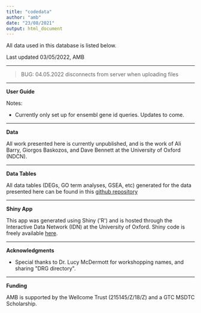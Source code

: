 ```yaml
---
title: "codedata"
author: "amb"
date: "23/08/2021"
output: html_document
---
```


All data used in this database is listed below. 

Last updated 03/05/2022, AMB

---


> BUG: 04.05.2022 disconnects from server when uploading files 

---

**User Guide**


Notes: 
* Currently only set up for ensembl gene id queries. Updates to come. 

---


**Data**

All work presented here is currently unpublished, and is the work of Ali Barry, Giorgos Baskozos, and Dave Bennett at the University of Oxford (NDCN).

---

**Data Tables**

All data tables (DEGs, GO term analyses, GSEA, etc) generated for the data presented here can be found in this [github repository](https://github.com/aliibarry/thesis-supp)

---

**Shiny App**  

This app was generated using Shiny ('R') and is hosted through the Interactive Data Network (IDN) at the University of Oxford. Shiny code is freely available [here](https://github.com/aliibarry/shiny). 

---

**Acknowledgments**

* Special thanks to Dr. Lucy McDermott for workshopping names, and sharing "DRG directory".

---

**Funding**

AMB is supported by the Wellcome Trust (215145/Z/18/Z) and a GTC MSDTC Scholarship.
